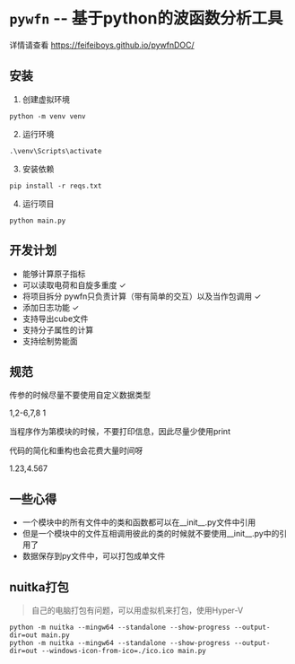 # `pywfn` -- 基于python的波函数分析工具

详情请查看 https://feifeiboys.github.io/pywfnDOC/


## 安装
1. 创建虚拟环境
```
python -m venv venv
```
2. 运行环境
```
.\venv\Scripts\activate
```
3. 安装依赖
```
pip install -r reqs.txt
```
4. 运行项目
```
python main.py
```

## 开发计划
- 能够计算原子指标
- 可以读取电荷和自旋多重度 ✓
- 将项目拆分 pywfn只负责计算（带有简单的交互）以及当作包调用 ✓
- 添加日志功能 ✓
- 支持导出cube文件
- 支持分子属性的计算
- 支持绘制势能面


## 规范
传参的时候尽量不要使用自定义数据类型

1,2-6,7,8
1

当程序作为第模块的时候，不要打印信息，因此尽量少使用print

代码的简化和重构也会花费大量时间呀

1.23,4.567

## 一些心得
- 一个模块中的所有文件中的类和函数都可以在__init__.py文件中引用
- 但是一个模块中的文件互相调用彼此的类的时候就不要使用__init__.py中的引用了
- 数据保存到py文件中，可以打包成单文件

## nuitka打包
> 自己的电脑打包有问题，可以用虚拟机来打包，使用Hyper-V

```
python -m nuitka --mingw64 --standalone --show-progress --output-dir=out main.py
python -m nuitka --mingw64 --standalone --show-progress --output-dir=out --windows-icon-from-ico=./ico.ico main.py
```